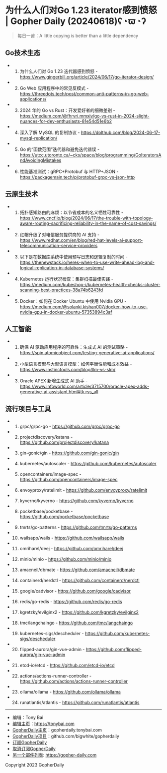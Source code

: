 # 为什么人们对Go 1.23 iterator感到愤怒 | Gopher Daily (20240618)ʕ◔ϖ◔ʔ

>每日一谚：A little copying is better than a little dependency

## Go技术生态


- 1. 为什么人们对 Go 1.23 迭代器感到愤怒 - https://www.gingerbill.org/article/2024/06/17/go-iterator-design/

- 2. Go Web 应用程序中的常见反模式 - https://threedots.tech/post/common-anti-patterns-in-go-web-applications/

- 3. 2024 年的 Go vs Rust：开发爱好者的细微差别 - https://medium.com/@fhrvri.mmxiv/go-vs-rust-in-2024-slight-nuances-for-dev-enthusiasts-81e54d51e6b2

- 4. 深入了解 MySQL 的复制协议 - https://dolthub.com/blog/2024-06-17-mysql-replication/

- 5. Go 的“函数范围”迭代器和避免迭代错误 - https://utcc.utoronto.ca/~cks/space/blog/programming/GoIteratorsAndAvoidingMistakes

- 6. 性能基准测试：gRPC&#43;Protobuf 与 HTTP&#43;JSON - https://packagemain.tech/p/protobuf-grpc-vs-json-http


## 云原生技术


- 1. 拓扑感知路由的麻烦：以节省成本的名义牺牲可靠性 - https://www.cncf.io/blog/2024/06/17/the-trouble-with-topology-aware-routing-sacrificing-reliability-in-the-name-of-cost-savings/

- 2. 红帽升级了对电信服务提供商的 AI 支持 - https://www.redhat.com/en/blog/red-hat-levels-ai-support-telecommunication-service-providers

- 3. 以下是在数据库系统中使用预写日志和逻辑复制的时间 - https://thenewstack.io/heres-when-to-use-write-ahead-log-and-logical-replication-in-database-systems/

- 4. Kubernetes 运行状况检查：集群扫描最佳实践 - https://medium.com/kubeshop-i/kubernetes-health-checks-cluster-scanning-best-practices-38a74b6243fd

- 5. Docker：如何在 Docker Ubuntu 中使用 Nvidia GPU - https://medium.com/@solanki.kishan007/docker-how-to-use-nvidia-gpu-in-docker-ubuntu-57353894c3af


## 人工智能


- 1. 确保 AI 驱动应用程序的可靠性：生成式 AI 的测试策略 - https://spin.atomicobject.com/testing-generative-ai-applications/

- 2. 小型语言模型与大型语言模型：如何平衡性能和成本效益 - https://www.instinctools.com/blog/llm-vs-slm/

- 3. Oracle APEX 新增生成式 AI 助手 - https://www.infoworld.com/article/3715700/oracle-apex-adds-generative-ai-assistant.html#tk.rss_all


## 流行项目与工具


- 1. grpc/grpc-go - https://github.com/grpc/grpc-go

- 2. projectdiscovery/katana - https://github.com/projectdiscovery/katana

- 3. gin-gonic/gin - https://github.com/gin-gonic/gin

- 4. kubernetes/autoscaler - https://github.com/kubernetes/autoscaler

- 5. opencontainers/image-spec - https://github.com/opencontainers/image-spec

- 6. envoyproxy/ratelimit - https://github.com/envoyproxy/ratelimit

- 7. kyverno/kyverno - https://github.com/kyverno/kyverno

- 8. pocketbase/pocketbase - https://github.com/pocketbase/pocketbase

- 9. tmrts/go-patterns - https://github.com/tmrts/go-patterns

- 10. wailsapp/wails - https://github.com/wailsapp/wails

- 11. omriharel/deej - https://github.com/omriharel/deej

- 12. minio/minio - https://github.com/minio/minio

- 13. amacneil/dbmate - https://github.com/amacneil/dbmate

- 14. containerd/nerdctl - https://github.com/containerd/nerdctl

- 15. google/cadvisor - https://github.com/google/cadvisor

- 16. redis/go-redis - https://github.com/redis/go-redis

- 17. kgretzky/evilginx2 - https://github.com/kgretzky/evilginx2

- 18. tmc/langchaingo - https://github.com/tmc/langchaingo

- 19. kubernetes-sigs/descheduler - https://github.com/kubernetes-sigs/descheduler

- 20. flipped-aurora/gin-vue-admin - https://github.com/flipped-aurora/gin-vue-admin

- 21. etcd-io/etcd - https://github.com/etcd-io/etcd

- 22. actions/actions-runner-controller - https://github.com/actions/actions-runner-controller

- 23. ollama/ollama - https://github.com/ollama/ollama

- 24. runatlantis/atlantis - https://github.com/runatlantis/atlantis


----

- 编辑：Tony Bai
- [编辑主页](https://tonybai.com)：https://tonybai.com
- [GopherDaily主页](https://gopherdaily.tonybai.com)：gopherdaily.tonybai.com
- [GopherDaily项目](https://github.com/bigwhite/gopherdaily)：github.com/bigwhite/gopherdaily
- [订阅GopherDaily](https://gopherdaily.tonybai.com/subscribe)
- [取消订阅GopherDaily](https://gopherdaily.tonybai.com/unsubscribe)
- [另一个邮件列表](https://gopher-daily.com): https://gopher-daily.com

Copyright 2023 GopherDaily
